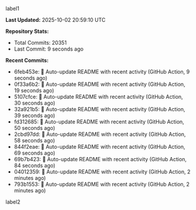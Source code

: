 
label1 
<!-- ACTIVITY_START -->
**Last Updated:** 2025-10-02 20:59:10 UTC

**Repository Stats:**
- Total Commits: 20351
- Last Commit: 9 seconds ago

**Recent Commits:**
- 6feb453e: 🤖 Auto-update README with recent activity (GitHub Action, 9 seconds ago)
- 0f33a6b2: 🤖 Auto-update README with recent activity (GitHub Action, 19 seconds ago)
- 5107cfce: 🤖 Auto-update README with recent activity (GitHub Action, 30 seconds ago)
- 32a921b5: 🤖 Auto-update README with recent activity (GitHub Action, 39 seconds ago)
- fd312685: 🤖 Auto-update README with recent activity (GitHub Action, 50 seconds ago)
- 2cbd97dd: 🤖 Auto-update README with recent activity (GitHub Action, 58 seconds ago)
- 844f2eae: 🤖 Auto-update README with recent activity (GitHub Action, 69 seconds ago)
- 69b7b423: 🤖 Auto-update README with recent activity (GitHub Action, 84 seconds ago)
- 04012359: 🤖 Auto-update README with recent activity (GitHub Action, 2 minutes ago)
- 793b1553: 🤖 Auto-update README with recent activity (GitHub Action, 2 minutes ago)
<!-- ACTIVITY_END -->

label2
